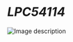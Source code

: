 # _LPC54114_





![Image description](https://www.google.com/url?sa=i&rct=j&q=&esrc=s&source=images&cd=&ved=2ahUKEwjfwNe20ozjAhWMmOAKHXAiBpMQjRx6BAgBEAU&url=https%3A%2F%2Fwww.nxp.com%2Fproducts%2Fprocessors-and-microcontrollers%2Farm-based-processors-and-mcus%2Fgeneral-purpose-mcus%2Flpc54000-cortex-m4-%2Flow-power-microcontrollers-mcus-based-on-arm-cortex-m4-cores-with-optional-cortex-m0-plus-co-processor%3ALPC541XX&psig=AOvVaw1r4kVXmIOAcn2qagLnti_P&ust=1561824677036641)





